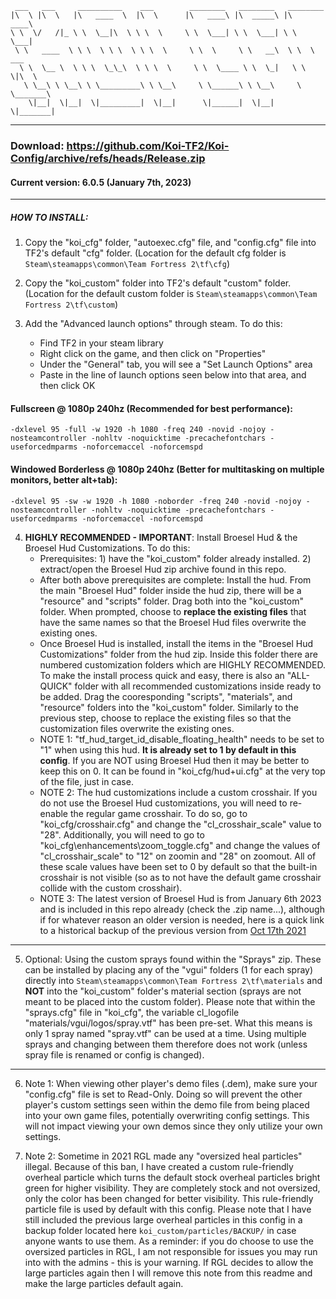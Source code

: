  ```
  ___   ___     __________    ___        ________   ________   ________      
 |\  \ |\  \   |\   ____  \  |\  \      |\   ____\ |\  _____\ |\   ____\     
 \ \  \/   /|_ \ \  \__|\  \ \ \  \     \ \  \___| \ \  \___| \ \  \___|     
  \ \   ____  \ \ \  \ \ \  \ \ \  \     \ \  \     \ \   __\  \ \  \  ___   
   \ \  \__ \  \ \ \  \_\_\  \ \ \  \     \ \  \____ \ \  \_|   \ \  \|\  \  
    \ \__\ \ \__\ \ \_________\ \ \__\     \ \______\ \ \__\     \ \_______\ 
     \|__|  \|__|  \|_________|  \|__|      \|______|  \|__|      \|_______| 

```
_____________

### Download: https://github.com/Koi-TF2/Koi-Config/archive/refs/heads/Release.zip

#### Current version: 6.0.5 (January 7th, 2023)

_____________

##### HOW TO INSTALL:
1. Copy the "koi_cfg" folder, "autoexec.cfg" file, and "config.cfg" file into TF2's default "cfg" folder. (Location for the default cfg folder is `Steam\steamapps\common\Team Fortress 2\tf\cfg`)

2. Copy the "koi_custom" folder into TF2's default "custom" folder. (Location for the default custom folder is `Steam\steamapps\common\Team Fortress 2\tf\custom`)

3. Add the "Advanced launch options" through steam. To do this: 
   - Find TF2 in your steam library
   - Right click on the game, and then click on "Properties"
   - Under the "General" tab, you will see a "Set Launch Options" area
   - Paste in the line of launch options seen below into that area, and then click OK

  #### Fullscreen @ 1080p 240hz (Recommended for best performance): 
`-dxlevel 95 -full -w 1920 -h 1080 -freq 240 -novid -nojoy -nosteamcontroller -nohltv -noquicktime -precachefontchars -useforcedmparms -noforcemaccel -noforcemspd`
  #### Windowed Borderless @ 1080p 240hz (Better for multitasking on multiple monitors, better alt+tab): 
`-dxlevel 95 -sw -w 1920 -h 1080 -noborder -freq 240 -novid -nojoy -nosteamcontroller -nohltv -noquicktime -precachefontchars -useforcedmparms -noforcemaccel -noforcemspd`
  


4. **HIGHLY RECOMMENDED - IMPORTANT**: Install Broesel Hud & the Broesel Hud Customizations. To do this:
   - Prerequisites: 1) have the "koi_custom" folder already installed. 2) extract/open the Broesel Hud zip archive found in this repo.
   - After both above prerequisites are complete: Install the hud. From the main "Broesel Hud" folder inside the hud zip, there will be a "resource" and "scripts" folder. Drag both into the "koi_custom" folder. When prompted, choose to **replace the existing files** that have the same names so that the Broesel Hud files overwrite the existing ones.
   - Once Broesel Hud is installed, install the items in the "Broesel Hud Customizations" folder from the hud zip. Inside this folder there are numbered customization folders which are HIGHLY RECOMMENDED. To make the install process quick and easy, there is also an "ALL-QUICK" folder with all recommended customizations inside ready to be added. Drag the cooresponding "scripts", "materials", and "resource" folders into the "koi_custom" folder. Similarly to the previous step, choose to replace the existing files so that the customization files overwrite the existing ones.
   - NOTE 1: "tf_hud_target_id_disable_floating_health" needs to be set to "1" when using this hud. **It is already set to 1 by default in this config**. If you are NOT using Broesel Hud then it may be better to keep this on 0. It can be found in "koi_cfg/hud+ui.cfg" at the very top of the file, just in case.
   - NOTE 2: The hud customizations include a custom crosshair. If you do not use the Broesel Hud customizations, you will need to re-enable the regular game crosshair. To do so, go to "koi_cfg/crosshair.cfg" and change the "cl_crosshair_scale" value to "28". Additionally, you will need to go to "koi_cfg\enhancements\zoom_toggle.cfg" and change the values of "cl_crosshair_scale" to "12" on zoomin and "28" on zoomout. All of these scale values have been set to 0 by default so that the built-in crosshair is not visible (so as to not have the default game crosshair collide with the custom crosshair).
   - NOTE 3: The latest version of Broesel Hud is from January 6th 2023 and is included in this repo already (check the .zip name...), although if for whatever reason an older version is needed, here is a quick link to a historical backup of the previous version from [Oct 17th 2021](https://github.com/Koi-TF2/Koi-Config/blob/8a1146ec7b8b004d68d9d4bb0966b4b34da8e1d0/Broesel%20Hud%20-%20Oct%2017th%202021.zip)

_____________

5. Optional: Using the custom sprays found within the "Sprays" zip. These can be installed by placing any of the "vgui" folders (1 for each spray) directly into `Steam\steamapps\common\Team Fortress 2\tf\materials` and **NOT** into the "koi_custom" folder's material section (sprays are not meant to be placed into the custom folder). Please note that within the "sprays.cfg" file in "koi_cfg", the variable cl_logofile "materials/vgui/logos/spray.vtf" has been pre-set. What this means is only 1 spray named "spray.vtf" can be used at a time. Using multiple sprays and changing between them therefore does not work (unless spray file is renamed or config is changed).

_____________

6. Note 1: When viewing other player's demo files (.dem), make sure your "config.cfg" file is set to Read-Only. Doing so will prevent the other player's custom settings seen within the demo file from being placed into your own game files, potentially overwriting config settings. This will not impact viewing your own demos since they only utilize your own settings.

7. Note 2: Sometime in 2021 RGL made any "oversized heal particles" illegal. Because of this ban, I have created a custom rule-friendly overheal particle which turns the default stock overheal particles bright green for higher visibility. They are completely stock and not oversized, only the color has been changed for better visibility. This rule-friendly particle file is used by default with this config. Please note that I have still included the previous large overheal particles in this config in a backup folder located here `koi_custom/particles/BACKUP/` in case anyone wants to use them. As a reminder: if you do choose to use the oversized particles in RGL, I am not responsible for issues you may run into with the admins - this is your warning. If RGL decides to allow the large particles again then I will remove this note from this readme and make the large particles default again.
